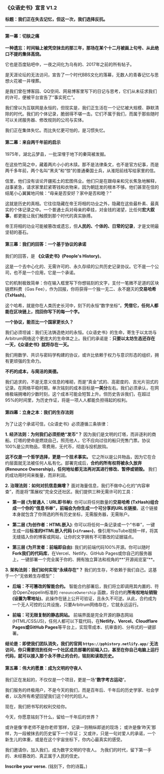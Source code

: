 ### **《众语史书》宣言 V1.2**

**标题：我们正在失去记忆，但这一次，我们选择反抗。**

---

#### **第一幕：切肤之痛**

**一种遗忘：时间轴上被凭空抹去的那三年，那场在某个十二月被画上句号、从此绝口不提的集体高烧。**

它也是百度贴吧中，一夜之间化为乌有的、2017年之前的所有帖子。

是天涯论坛的无法访问，宣告了一个时代BBS文化的落幕，无数人的青春记忆与思想火花被一并埋葬。

是我们曾在博客园、QQ空间、网易博客里写下的日记与思考，它们从未征求我们的许可，便被平台宣告了“事实死亡”。

我们曾以为互联网是永恒的，但现实是，我们正生活在一个记忆被大规模、静默清除的时代。我们的个体记录，脆弱得不堪一击。它们不属于我们，而属于那些随时可以关闭服务器、修改规则的公司与实体。

我们正在集体失忆。而比失忆更可怕的，是习惯失忆。

#### **第二幕：来自两千年前的启示**

1975年，湖北云梦县，一批深埋于地下的秦简被发掘。

在这些竹简之中，藏着两片小小的木牍。那不是法律条文，也不是官方纪事，而是两千多年前，两个名叫“黑夫”和“惊”的普通秦国士兵，从淮阳前线写给家里的信。

信里，他们没有谈论开疆拓土的宏图伟业。他们只是在跟母亲和兄长焦急地解释，战事紧急，请求家里赶紧寄钱和衣物来，因为朝廷发的根本不够。他们甚至在信的结尾小心翼翼地问候：“母亲是否安好？家中是否和睦？”

这就是历史的真相。它往往隐藏在帝王将相的功业之外，隐藏在这些最朴素、最真实的个体记录之中。一个普通士兵对母亲的牵挂，对金钱的渴望，比任何**宏大叙事**，都更能让我们触摸到那个时代的真实脉搏。

帝王将相的功业可能被篡改或遗忘，但**人民的、个体的、日常的记录**，才是文明最坚韧的基石。

#### **第三幕：我们的回答：一个基于协议的承诺**

我们的回答，是 **《众语史书》(People's History)**。

这是一个去中心化的、无需许可的、永久存续的公共历史记录协议。它不是一个公司，也不是一个应用，它是一个承诺。

它的机制极致简单：你在输入框里写下你想铭刻的文字，支付一笔微不足道的区块链燃料费（Gas Fee），作为回报，你将获得一个独一无二、永不磨灭的**交易哈希 (TxHash)**。

这个哈希，就是你在人类历史长河中，刻下的永恒“数字坐标”。**凭借它，任何人都能在区块链上，找回你写下的每一个字。**

**一个协议，能否比一个国家更长久？**

我们必须坦诚：我们无法铸造绝对的永恒。《众语史书》的生命，寄生于以太坊与Arbitrum网络这个更庞大的生命体之上。我们的承诺是：**只要以太坊生态还存在一天，《众语史书》就将存在一天。**

我们用数学、共识与密码学构建的协议，或许比依赖于权力与意识形态的组织，拥有更顽强的生命力。

**不朽的成本，与简洁的美德。**

我们追求的，不是无意义信息的堆砌，而是“真金”式的、高密度的、吉光片羽式的记录。在网络平稳时期，单次铭刻的成本目标是**一美分**左右。我们必须承认，在网络极端拥堵的少数时刻，这个成本可能会短暂上升。但历史告诉我们，在超过95%的时间里，为历史作证，将是一项人人都能负担得起的权利。

#### **第四幕：立身之本：我们的生存法则**

为了让这个承诺可信，《众语史书》必须遵循三条铁律：

**1. 经济法则：为何我们必须拒绝“发币”？**
因为我们是文明的灯塔，而非逐利的商船。灯塔的使命是燃烧自己，照亮他人，它不应向过往的船只兜售门票。协议100%是公共物品，零费用，无代币，彻底与投机脱钩。

**这不仅是一个哲学选择，更是一个技术事实。** 它之所以是公共物品，因为它在合约层面就无法被任何人私有化。部署完成后，**合约的所有权将被永久放弃 (Renounce Ownership)，任何地址都无法再对其进行修改、暂停或销毁。** 我们的成功用时间来衡量，而非利润。

**2. 治理法则：如何对抗信息熵增？**
面对海量信息，我们不做中心化的“内容审查”，而是将“策展权”完全交还社区。我们提供三种无需许可的工具：

*   **第一层 (为普通人：URL即书单)**: 你可以将任何数量的**交易哈希 (TxHash)**组合成一个你的“信息书单”，前端会为你生成一个**可分享的URL长链接**。这个链接本身就包含了你筛选的所有历史坐标，无需服务器，无需账户。

*   **第二层 (为创作者：HTML嵌入)**: 你可以将任何一条记录或一个“书单”，一键生成一段**标准的HTML嵌入代码 (`<iframe>`)**，像引用YouTube视频一样，将其无缝插入你的博客或网站，让你的文字拥有不可篡改的证据锚点。

*   **第三层 (为开发者：前端即自由)**: 我们的前端代码100%开源。你可以随时**Fork我们的代码库**，在Vercel、Netlify、GitHub Pages或你自己的服务器上，一键部署一个完全属于你的、拥有独立算法和视角的**“开源阅览室”**。

**3. 架构法则：我们如何实现“永续存在”？**
我们的生存，不依赖于我们自己。这基于一个“无依赖生存模型”：

*   **后端：不可篡改的智能合约。** 智能合约部署后，我们将立即调用其内置的、符合OpenZeppelin标准的 `renounceOwnership` 函数，将合约的**所有权地址销毁 (设置为零地址)**。此操作在链上公开可验证，且永久不可逆。从此，合约成为一个无人可控的公共设施，只要Arbitrum网络存在，它就永远运行。

*   **前端：可无限复制的静态网站。** 前端界面是完全开源的静态网站 (HTML/CSS/JS)，任何人都可以下载代码，在**Netlify、Vercel、Cloudflare Pages或GitHub Pages**等平台上，实现零成本、抗审查的、分布式的一键部署。

**结论是：即使我们团队消失，我们的官网 `https://pphistory.netlify.app/` 无法访问，你只需要找到任何一个社区成员部署的前端入口，甚至在你自己电脑上运行代码，就可以接入那个永不停止的合约，铭刻和读取历史。**

#### **第五幕：伟大的愿景：成为文明的守夜人**

我们正在发起的，不仅仅是一个项目，更是一场“**数字考古运动**”。

我们服务的终极用户，不是今天的我们，而是百年后、千年后的历史学家、社会学者，以及所有希望回望我们这个时代的后人。

现在，我们把书写的权利交给你。

今天，你愿意铭刻下什么，留给一千年后的世界？

或许是像‘李老师不是你老师’那样，记录一则稍纵即逝的现场；
或许是像‘昨天’那样，为一段被抹去的历史留下一个存证；
又或许，只是一句对爱人的承诺，一个新生儿的体重，或是在这个宇宙坐标下，你内心最真实的感受。

我们邀请你，加入我们，成为数字文明的守夜人。
为我们的时代，留下第一手的、未经篡改的、真正属于人民的信史。

**Inscribe your verse.**
(铭刻下，你的诗篇。)